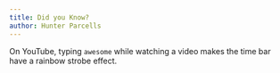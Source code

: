 ```yaml
---
title: Did you Know?
author: Hunter Parcells
---
```


On YouTube, typing `awesome` while watching a video makes the time bar have a rainbow strobe effect.
